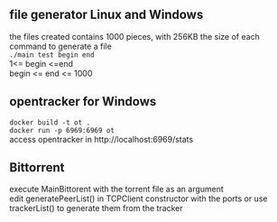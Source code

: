 ## file generator Linux and Windows

the files created contains 1000 pieces, with 256KB the size of each <br />
command to generate a file <br />
`./main test begin end` <br />
1<= begin <=end<br />
begin <= end <= 1000

## opentracker for Windows

`docker build -t ot .` <br />
`docker run -p 6969:6969 ot` <br />
access opentracker in  http://localhost:6969/stats

## Bittorrent

execute MainBittorent with the torrent file as an argument <br />
edit generatePeerList() in TCPClient constructor with the ports
or use trackerList() to generate them from the tracker
